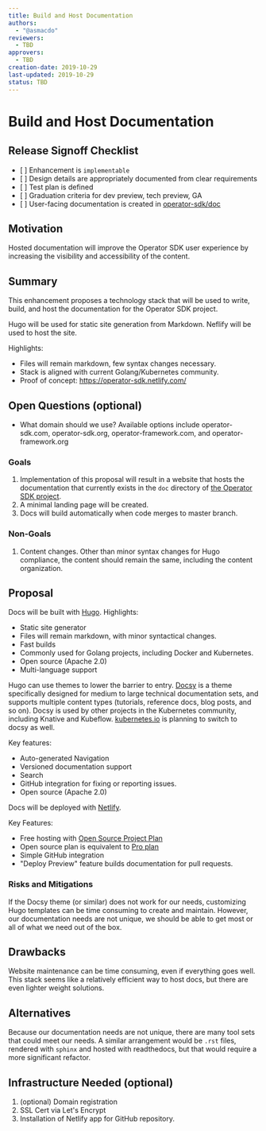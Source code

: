 ```yaml
---
title: Build and Host Documentation
authors:
  - "@asmacdo"
reviewers:
  - TBD
approvers:
  - TBD
creation-date: 2019-10-29
last-updated: 2019-10-29
status: TBD
---
```


# Build and Host Documentation

## Release Signoff Checklist

- \[ \] Enhancement is `implementable`
- \[ \] Design details are appropriately documented from clear requirements
- \[ \] Test plan is defined
- \[ \] Graduation criteria for dev preview, tech preview, GA
- \[ \] User-facing documentation is created in [operator-sdk/doc][operator-sdk-doc]

## Motivation

Hosted documentation will improve the Operator SDK user experience by
increasing the visibility and accessibility of the content. 

## Summary

This enhancement proposes a technology stack that will be used to write,
build, and host the documentation for the Operator SDK project.

Hugo will be used for static site generation from Markdown. Neflify will
be used to host the site. 

Highlights:
  - Files will remain markdown, few syntax changes necessary.
  - Stack is aligned with current Golang/Kubernetes community.
  - Proof of concept: https://operator-sdk.netlify.com/

## Open Questions (optional)

- What domain should we use? Available options include operator-sdk.com,
  operator-sdk.org, operator-framework.com, and operator-framework.org

### Goals

1. Implementation of this proposal will result in a website that hosts
   the documentation that currently exists in the `doc` directory of
   [the Operator SDK
   project](https://github.com/Medium/operator-sdk/). 
1. A minimal landing page will be created.
1. Docs will build automatically when code merges to master branch.

### Non-Goals

1. Content changes. Other than minor syntax changes for Hugo compliance,
   the content should remain the same, including the content
   organization.

## Proposal

Docs will be built with [Hugo](https://gohugo.io/). Highlights:
 - Static site generator
 - Files will remain markdown, with minor syntactical changes.
 - Fast builds
 - Commonly used for Golang projects, including Docker and Kubernetes. 
 - Open source (Apache 2.0)
 - Multi-language support

Hugo can use themes to lower the barrier to entry.
[Docsy](https://github.com/google/docsy) is a theme specifically
designed for medium to large technical documentation sets, and supports
multiple content types (tutorials, reference docs, blog posts, and so
on). Docsy is used by other projects in the Kubernetes community,
including Knative and Kubeflow.
[kubernetes.io](https://github.com/kubernetes/website) is planning to
switch to docsy as well.

Key features:
 - Auto-generated Navigation
 - Versioned documentation support
 - Search
 - GitHub integration for fixing or reporting issues.
 - Open source (Apache 2.0)

Docs will be deployed with [Netlify](https://www.netlify.com/).

Key Features:
  - Free hosting with [Open Source Project
      Plan](https://www.netlify.com/legal/open-source-policy/)
  - Open source plan is equivalent to [Pro
      plan](https://www.netlify.com/pricing/#teams)
  - Simple GitHub integration
  - "Deploy Preview" feature builds documentation for pull requests.

### Risks and Mitigations

If the Docsy theme (or similar) does not work for our needs, customizing
Hugo templates can be time consuming to create and maintain. However,
our documentation needs are not unique, we should be able to get most or
all of what we need out of the box.

## Drawbacks

Website maintenance can be time consuming, even if everything goes
well. This stack seems like a relatively efficient way to host docs, but
there are even lighter weight solutions.

## Alternatives

Because our documentation needs are not unique, there are many tool sets
that could meet our needs. A similar arrangement would be `.rst` files,
rendered with `sphinx` and hosted with readthedocs, but that would
require a more significant refactor.

## Infrastructure Needed (optional)

1. (optional) Domain registration
1. SSL Cert via Let's Encrypt
1. Installation of Netlify app for GitHub repository.

[operator-sdk-doc]:  ../../doc
